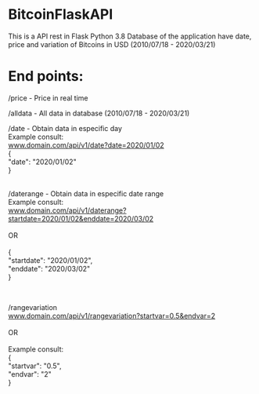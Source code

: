 # BitcoinFlaskAPI
This is a API rest in Flask Python 3.8
Database of the application have date, price and variation of Bitcoins in USD
(2010/07/18 - 2020/03/21)


# End points:
/price     -  Price in real time



/alldata   -  All data in database (2010/07/18 - 2020/03/21)



/date      -  Obtain data in especific day</br>
Example consult:</br>
www.domain.com/api/v1/date?date=2020/01/02</br>
{</br>
	"date": "2020/01/02"</br>
}</br>
</br>


/daterange  - Obtain data in especific date range</br>
Example consult:</br>
www.domain.com/api/v1/daterange?startdate=2020/01/02&enddate=2020/03/02</br></br>
OR</br></br>
{</br>
	"startdate": "2020/01/02",</br>
	"enddate": "2020/03/02"</br>
}</br>

</br>

/rangevariation</br>
www.domain.com/api/v1/rangevariation?startvar=0.5&endvar=2</br></br>
OR</br></br>
Example consult:</br>
{</br>
	"startvar": "0.5",</br>
	"endvar": "2"</br>
}</br>
